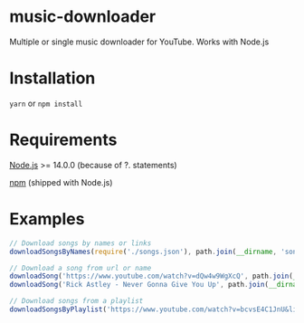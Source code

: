 # music-downloader
Multiple or single music downloader for YouTube. Works with Node.js

# Installation
`yarn` or `npm install`

# Requirements
[Node.js](https://nodejs.org) >= 14.0.0 (because of ?. statements)

[npm](https://npmjs.com) (shipped with Node.js)

# Examples
```js
// Download songs by names or links
downloadSongsByNames(require('./songs.json'), path.join(__dirname, 'songs'));

// Download a song from url or name
downloadSong('https://www.youtube.com/watch?v=dQw4w9WgXcQ', path.join(__dirname, 'songs'))
downloadSong('Rick Astley - Never Gonna Give You Up', path.join(__dirname, 'songs'))

// Download songs from a playlist
downloadSongsByPlaylist('https://www.youtube.com/watch?v=bcvsE4C1JnU&list=OLAK5uy_mfK2qSpeFQVXAGuKwBCIg49bd-jCvNoSY', path.join(__dirname, 'songs'));
```
